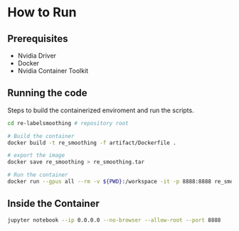 # How to Run


## Prerequisites

- Nvidia Driver
- Docker
- Nvidia Container Toolkit

## Running the code


Steps to build the containerized enviroment and run the scripts. 

```bash
cd re-labelsmoothing # repository root

# Build the container
docker build -t re_smoothing -f artifact/Dockerfile .

# export the image
docker save re_smoothing > re_smoothing.tar

# Run the container
docker run --gpus all --rm -v ${PWD}:/workspace -it -p 8888:8888 re_smoothing  bash

```

## Inside the Container

```bash
jupyter notebook --ip 0.0.0.0 --no-browser --allow-root --port 8888
```
